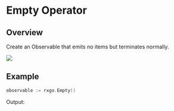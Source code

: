 # Empty Operator

## Overview

Create an Observable that emits no items but terminates normally.

![](http://reactivex.io/documentation/operators/images/empty.png)

## Example

```go
observable := rxgo.Empty()
```

Output:

```
```